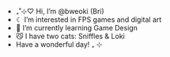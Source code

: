 - ₊˚⊹♡ Hi, I’m @bweoki (Bri)
- ☾ I’m interested in FPS games and digital art
- 🌱 I’m currently learning Game Design
- 😼 I have two cats: Sniffles & Loki
- Have a wonderful day! ₊ ⊹

<!---
bweoki/bweoki is a ✨ special ✨ repository because its `README.md` (this file) appears on your GitHub profile.
You can click the Preview link to take a look at your changes.
--->
